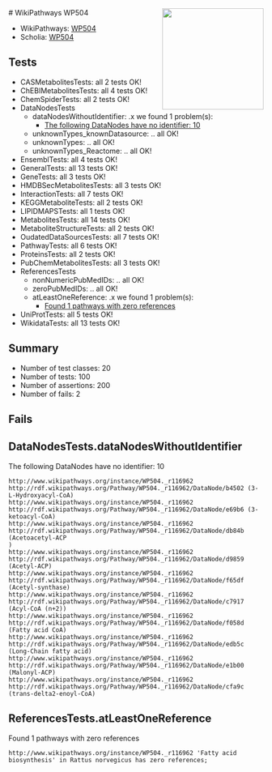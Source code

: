 <img style="float: right; width: 200px" src="https://upload.wikimedia.org/wikipedia/commons/thumb/8/83/Wplogo_with_text_500.png/640px-Wplogo_with_text_500.png" />
# WikiPathways WP504

* WikiPathways: [WP504](https://new.wikipathways.org/pathways/WP504)
* Scholia: [WP504](https://scholia.toolforge.org/wikipathways/WP504)
## Tests
* CASMetabolitesTests: all 2 tests OK!
* ChEBIMetabolitesTests: all 4 tests OK!
* ChemSpiderTests: all 2 tests OK!
* DataNodesTests
    * dataNodesWithoutIdentifier: .x we found 1 problem(s):
        * [The following DataNodes have no identifier: 10](#8792c490)
    * unknownTypes_knownDatasource: .. all OK!
    * unknownTypes: .. all OK!
    * unknownTypes_Reactome: .. all OK!
* EnsemblTests: all 4 tests OK!
* GeneralTests: all 13 tests OK!
* GeneTests: all 3 tests OK!
* HMDBSecMetabolitesTests: all 3 tests OK!
* InteractionTests: all 7 tests OK!
* KEGGMetaboliteTests: all 2 tests OK!
* LIPIDMAPSTests: all 1 tests OK!
* MetabolitesTests: all 14 tests OK!
* MetaboliteStructureTests: all 2 tests OK!
* OudatedDataSourcesTests: all 7 tests OK!
* PathwayTests: all 6 tests OK!
* ProteinsTests: all 2 tests OK!
* PubChemMetabolitesTests: all 3 tests OK!
* ReferencesTests
    * nonNumericPubMedIDs: .. all OK!
    * zeroPubMedIDs: .. all OK!
    * atLeastOneReference: .x we found 1 problem(s):
        * [Found 1 pathways with zero references](#35eb778e)
* UniProtTests: all 5 tests OK!
* WikidataTests: all 13 tests OK!


## Summary

* Number of test classes: 20
* Number of tests: 100
* Number of assertions: 200
* Number of fails: 2

## Fails

<a name="8792c490" />

## DataNodesTests.dataNodesWithoutIdentifier

The following DataNodes have no identifier: 10
```
http://www.wikipathways.org/instance/WP504._r116962 http://rdf.wikipathways.org/Pathway/WP504._r116962/DataNode/b4502 (3-L-Hydroxyacyl-CoA)
http://www.wikipathways.org/instance/WP504._r116962 http://rdf.wikipathways.org/Pathway/WP504._r116962/DataNode/e69b6 (3-ketoacyl-CoA)
http://www.wikipathways.org/instance/WP504._r116962 http://rdf.wikipathways.org/Pathway/WP504._r116962/DataNode/db84b (Acetoacetyl-ACP
)
http://www.wikipathways.org/instance/WP504._r116962 http://rdf.wikipathways.org/Pathway/WP504._r116962/DataNode/d9859 (Acetyl-ACP)
http://www.wikipathways.org/instance/WP504._r116962 http://rdf.wikipathways.org/Pathway/WP504._r116962/DataNode/f65df (Acetyl-synthase)
http://www.wikipathways.org/instance/WP504._r116962 http://rdf.wikipathways.org/Pathway/WP504._r116962/DataNode/c7917 (Acyl-CoA (n+2))
http://www.wikipathways.org/instance/WP504._r116962 http://rdf.wikipathways.org/Pathway/WP504._r116962/DataNode/f058d (Fatty acid CoA)
http://www.wikipathways.org/instance/WP504._r116962 http://rdf.wikipathways.org/Pathway/WP504._r116962/DataNode/edb5c (Long-Chain fatty acid)
http://www.wikipathways.org/instance/WP504._r116962 http://rdf.wikipathways.org/Pathway/WP504._r116962/DataNode/e1b00 (Malonyl-ACP)
http://www.wikipathways.org/instance/WP504._r116962 http://rdf.wikipathways.org/Pathway/WP504._r116962/DataNode/cfa9c (trans-delta2-enoyl-CoA)
```

<a name="35eb778e" />

## ReferencesTests.atLeastOneReference

Found 1 pathways with zero references
```
http://www.wikipathways.org/instance/WP504._r116962 'Fatty acid biosynthesis' in Rattus norvegicus has zero references; 
```

